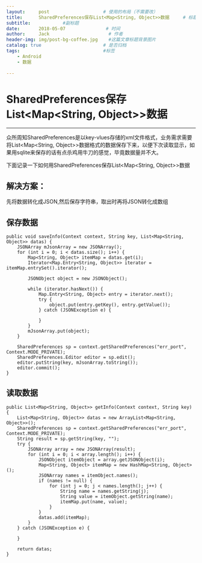 ```yaml
---
layout:     post                    # 使用的布局（不需要改）
title:      SharedPreferences保存List<Map<String, Object>>数据     # 标题 
subtitle:            #副标题
date:       2018-05-07               # 时间
author:     Jack                      # 作者
header-img: img/post-bg-coffee.jpg    #这篇文章标题背景图片
catalog: true                       # 是否归档
tags:                               #标签
    - Android
    - 数据
    
---
```



# SharedPreferences保存List<Map<String, Object>>数据

---

众所周知SharedPreferences是以key-vlues存储的xml文件格式，业务需求需要将List<Map<String, Object>>数据格式的数据保存下来，以便下次读取显示，如果用sqlite来保存的话有点杀鸡用牛刀的感觉，毕竟数据量并不大。

下面记录一下如何用SharedPreferences保存List<Map<String, Object>>数据

## 解决方案：

先将数据转化成JSON,然后保存字符串，取出时再将JSON转化成数组

## 保存数据

    public void saveInfo(Context context, String key, List<Map<String, Object>> datas) {
        JSONArray mJsonArray = new JSONArray();
        for (int i = 0; i < datas.size(); i++) {
            Map<String, Object> itemMap = datas.get(i);
            Iterator<Map.Entry<String, Object>> iterator = itemMap.entrySet().iterator();

            JSONObject object = new JSONObject();

            while (iterator.hasNext()) {
                Map.Entry<String, Object> entry = iterator.next();
                try {
                    object.put(entry.getKey(), entry.getValue());
                } catch (JSONException e) {

                }
            }
            mJsonArray.put(object);
        }

        SharedPreferences sp = context.getSharedPreferences("err_port", Context.MODE_PRIVATE);
        SharedPreferences.Editor editor = sp.edit();
        editor.putString(key, mJsonArray.toString());
        editor.commit();
    }


## 读取数据

    public List<Map<String, Object>> getInfo(Context context, String key) {
        List<Map<String, Object>> datas = new ArrayList<Map<String, Object>>();
        SharedPreferences sp = context.getSharedPreferences("err_port", Context.MODE_PRIVATE);
        String result = sp.getString(key, "");
        try {
            JSONArray array = new JSONArray(result);
            for (int i = 0; i < array.length(); i++) {
                JSONObject itemObject = array.getJSONObject(i);
                Map<String, Object> itemMap = new HashMap<String, Object>();
                JSONArray names = itemObject.names();
                if (names != null) {
                    for (int j = 0; j < names.length(); j++) {
                        String name = names.getString(j);
                        String value = itemObject.getString(name);
                        itemMap.put(name, value);
                    }
                }
                datas.add(itemMap);
            }
        } catch (JSONException e) {

        }

        return datas;
    }